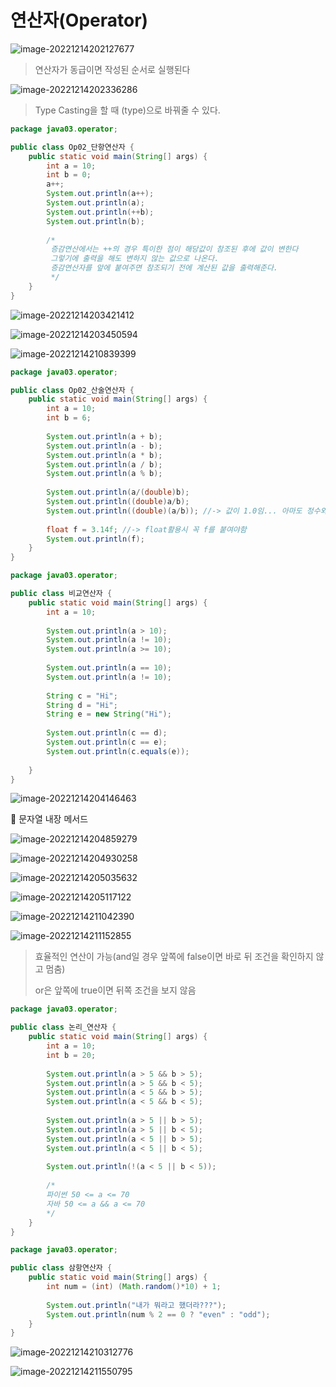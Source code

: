 # 연산자(Operator)

![image-20221214202127677](assets/image-20221214202127677.png)

> 연산자가 동급이면 작성된 순서로 실행된다

![image-20221214202336286](assets/image-20221214202336286.png)

> Type Casting을 할 때 (type)으로 바꿔줄 수 있다.

```java
package java03.operator;

public class Op02_단항연산자 {
	public static void main(String[] args) {
		int a = 10;
		int b = 0;
		a++;
		System.out.println(a++);
		System.out.println(a);
		System.out.println(++b);
		System.out.println(b);
		
		/*
		 증감연산에서는 ++의 경우 특이한 점이 해당값이 참조된 후에 값이 변한다
		 그렇기에 출력을 해도 변하지 않는 값으로 나온다.
		 증감연산자를 앞에 붙여주면 참조되기 전에 계산된 값을 출력해준다.
		 */
	}
}
```

![image-20221214203421412](assets/image-20221214203421412.png)

![image-20221214203450594](assets/image-20221214203450594.png)

![image-20221214210839399](assets/image-20221214210839399.png)

```java
package java03.operator;

public class Op02_산술연산자 {
	public static void main(String[] args) {
		int a = 10;
		int b = 6;
		
		System.out.println(a + b);
		System.out.println(a - b);
		System.out.println(a * b);
		System.out.println(a / b);
		System.out.println(a % b);
		
		System.out.println(a/(double)b);
		System.out.println((double)a/b);
		System.out.println((double)(a/b)); //-> 값이 1.0임... 아마도 정수와 정수를 연산해서 값이 정수로만 나온다
		
		float f = 3.14f; //-> float활용시 꼭 f를 붙여야함
		System.out.println(f);
	}
}
```

```java
package java03.operator;

public class 비교연산자 {
	public static void main(String[] args) {
		int a = 10;
		
		System.out.println(a > 10);
		System.out.println(a != 10);
		System.out.println(a >= 10);
		
		System.out.println(a == 10);
		System.out.println(a != 10);
		
		String c = "Hi";
		String d = "Hi";
		String e = new String("Hi");
		
		System.out.println(c == d);
		System.out.println(c == e);
		System.out.println(c.equals(e));
		
	}
}
```

![image-20221214204146463](assets/image-20221214204146463.png)

📢 문자열 내장 메서드

![image-20221214204859279](assets/image-20221214204859279.png)

![image-20221214204930258](assets/image-20221214204930258.png)

![image-20221214205035632](assets/image-20221214205035632.png)

![image-20221214205117122](assets/image-20221214205117122.png)

![image-20221214211042390](assets/image-20221214211042390.png)

![image-20221214211152855](assets/image-20221214211152855.png)

> 효율적인 연산이 가능(and일 경우 앞쪽에 false이면 바로 뒤 조건을 확인하지 않고 멈춤)
>
> or은 앞쪽에 true이면 뒤쪽 조건을 보지 않음

```java
package java03.operator;

public class 논리_연산자 {
	public static void main(String[] args) {
		int a = 10;
		int b = 20;
		
		System.out.println(a > 5 && b > 5);
		System.out.println(a > 5 && b < 5);
		System.out.println(a < 5 && b > 5);
		System.out.println(a < 5 && b < 5);
		
		System.out.println(a > 5 || b > 5);
		System.out.println(a > 5 || b < 5);
		System.out.println(a < 5 || b > 5);
		System.out.println(a < 5 || b < 5);
		
		System.out.println(!(a < 5 || b < 5));
        
        /*
        파이썬 50 <= a <= 70
        자바 50 <= a && a <= 70
        */
	}
}
```

```java
package java03.operator;

public class 삼항연산자 {
	public static void main(String[] args) {
		int num = (int) (Math.random()*10) + 1;
		
		System.out.println("내가 뭐라고 했더라???");
		System.out.println(num % 2 == 0 ? "even" : "odd");
	}
}

```

![image-20221214210312776](assets/image-20221214210312776.png)

![image-20221214211550795](assets/image-20221214211550795.png)